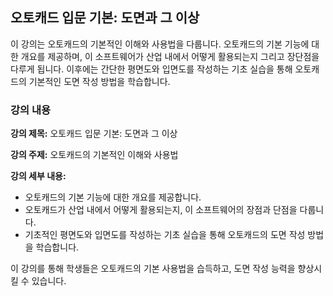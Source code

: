 ## 오토캐드 입문 기본: 도면과 그 이상

이 강의는 오토캐드의 기본적인 이해와 사용법을 다룹니다. 오토캐드의 기본 기능에 대한 개요를 제공하며, 이 소프트웨어가 산업 내에서 어떻게 활용되는지 그리고 장단점을 다루게 됩니다. 이후에는 간단한 평면도와 입면도를 작성하는 기초 실습을 통해 오토캐드의 기본적인 도면 작성 방법을 학습합니다.

### 강의 내용

**강의 제목:** 오토캐드 입문 기본: 도면과 그 이상

**강의 주제:** 오토캐드의 기본적인 이해와 사용법

**강의 세부 내용:**
- 오토캐드의 기본 기능에 대한 개요를 제공합니다.
- 오토캐드가 산업 내에서 어떻게 활용되는지, 이 소프트웨어의 장점과 단점을 다룹니다.
- 기초적인 평면도와 입면도를 작성하는 기초 실습을 통해 오토캐드의 도면 작성 방법을 학습합니다.

이 강의를 통해 학생들은 오토캐드의 기본 사용법을 습득하고, 도면 작성 능력을 향상시킬 수 있습니다.
